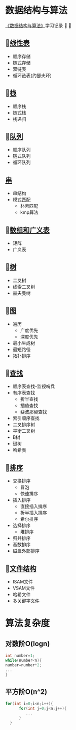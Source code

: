 # 数据结构与算法

[《数据结构与算法》](http://www.tup.tsinghua.edu.cn/booksCenter/book_06931402.html)学习记录 :pushpin: :pushpin:

## :paperclip:[线性表](/1.线性表/线性表.md)
* 顺序存储
* 链式存储
* 双链表
* 循环链表(约瑟夫环)
## :paperclip:[栈](/2.栈/栈.md)
* 顺序栈
* 链式栈
* 栈递归
## :paperclip:[队列](/3.队列/队列.md)
* 顺序队列
* 链式队列
* 循环队列
## [串](/4.串/串.md)
* 串结构
* 模式匹配
  * 朴素匹配
  * kmp算法
## :paperclip:[数组和广义表](/5.数组和广义表/数组和广义表.md)
* 矩阵
* 广义表
## :paperclip:[树](/6.树/树.md)
* 二叉树
* 线索二叉树
* 赫夫曼树
## :paperclip:[图](/7.图/图.md)
* 遍历
  * 广度优先
  * 深度优先
* 最小生成树
* 最短路径
* 拓扑排序
## :paperclip:[查找](/8.查找/查找.md)
* 顺序表查找-监视哨兵
* 有序表查找
  * 折半查找
  * 插值查找
  * 斐波那契查找
* 索引顺序查找
* 二叉排序树
* 平衡二叉树
* B树
* 键树
* 哈希表
## :paperclip:[排序](/9.排序/排序.md)
* 交换排序
  * 冒泡
  * 快速排序
* 插入排序
  * 直接插入排序
  * 折半插入排序
  * 希尔排序
* 选择排序
  * 堆排序
* 归并排序
* 基数排序
* 磁盘外部排序
## :paperclip:[文件结构](/10.文件结构/文件结构.md)
* ISAM文件
* VSAM文件
* 哈希文件
* 多关键字文件

# 算法复杂度
## 对数阶O(logn)
```c
int number=1;
while(number<n){
number=number*2;
...
}
```
## 平方阶O(n^2)
```c
for(int i=0;i<n;i++){   
      for(int j=0;j<n;j++){
         ... 
      }
  }
```